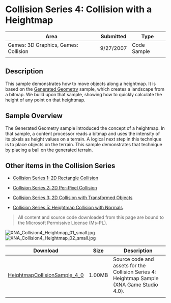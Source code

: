 # Collision Series 4: Collision with a Heightmap

|Area|Submitted|Type|
|-|-|-|
Games: 3D Graphics, Games: Collision|9/27/2007|Code Sample
||||

## Description

This sample demonstrates how to move objects along a heightmap. It is based on the [Generated Geometry](https://github.com/simondarksidej/XNAGameStudio/wiki/Generated_Geometry) sample, which creates a landscape from a bitmap. We build upon that sample, showing how to quickly calculate the height of any point on that heightmap.

## Sample Overview

The Generated Geometry sample introduced the concept of a heightmap. In that sample, a content processor reads a bitmap and uses the intensity of its pixels as height values on a terrain. A logical next step in this technique is to place objects on the terrain. This sample demonstrates that technique by placing a ball on the generated terrain.

## Other items in the Collision Series

* [Collision Series 1: 2D Rectangle Collision](https://github.com/simondarksidej/XNAGameStudio/wiki/Collision_Series_1_2D_Rectangle_Collision)

* [Collision Series 2: 2D Per-Pixel Collision](https://github.com/simondarksidej/XNAGameStudio/wiki/Collision_Series_2_2D_Per-Pixel_Collision)

* [Collision Series 3: 2D Collision with Transformed Objects](https://github.com/simondarksidej/XNAGameStudio/wiki/Collision_Series_3_2D_Collision_with_Transformed_Objects)

* [Collision Series 5: Heightmap Collision with Normals](https://github.com/simondarksidej/XNAGameStudio/wiki/Collision_Series_5_Heightmap_Collision_with_Normals)

> All content and source code downloaded from this page are bound to the Microsoft Permissive License (Ms-PL).

![XNA_Collision4_Heightmap_01_small.jpg](https://github.com/simondarksidej/XNAGameStudio/blob/master/Images/XNA_Collision4_Heightmap_01_small.jpg?raw=true)
![XNA_Collision4_Heightmap_02_small.jpg](https://github.com/simondarksidej/XNAGameStudio/blob/master/Images/XNA_Collision4_Heightmap_02_small.jpg?raw=true)

Download | Size | Description
---|---|---|
[HeightmapCollisionSample_4_0](https://github.com/simondarksidej/XNAGameStudio/tree/master/Samples/HeightmapCollisionSample_4_0) | 1.00MB | Source code and assets for the Collision Series 4: Heightmap Sample (XNA Game Studio 4.0).
||||
